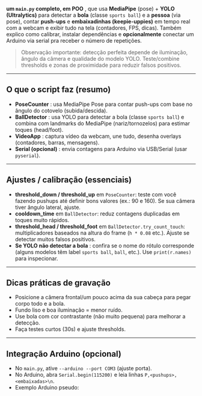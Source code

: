   **um `main.py` completo, em POO** , que usa **MediaPipe** (pose) + **YOLO (Ultralytics)** para detectar a **bola** (classe `sports ball`) e a **pessoa** (via pose), contar **push-ups** e **embaixadinhas (keepie-uppies)** em tempo real com a webcam e exibir tudo na tela (contadores, FPS, dicas). Também explico como calibrar, instalar dependências e **opcionalmente** conectar um Arduino via serial pra receber o número de repetições.

> Observação importante: detecção perfeita depende de iluminação, ângulo da câmera e qualidade do modelo YOLO. Teste/combine thresholds e zonas de proximidade para reduzir falsos positivos.

---

## O que o script faz (resumo)

* **PoseCounter** : usa MediaPipe Pose para contar push-ups com base no ângulo do cotovelo (subida/descida).
* **BallDetector** : usa YOLO para detectar a bola (classe `sports ball`) e combina com landmarks do MediaPipe (nariz/tornozelos) para estimar toques (head/foot).
* **VideoApp** : captura vídeo da webcam, une tudo, desenha overlays (contadores, barras, mensagens).
* **Serial (opcional)** : envia contagens para Arduino via USB/Serial (usar `pyserial`).

---

## Ajustes / calibração (essenciais)

* **threshold_down / threshold_up** em `PoseCounter`: teste com você fazendo pushups até definir bons valores (ex.: 90 e 160). Se sua câmera tiver ângulo lateral, ajuste.
* **cooldown_time** em `BallDetector`: reduz contagens duplicadas em toques muito rápidos.
* **threshold_head / threshold_foot** em `BallDetector.try_count_touch`: multiplicadores baseados na altura do frame (`h * 0.08` etc.). Ajuste se detectar muitos falsos positivos.
* **Se YOLO não detectar a bola** : confira se o nome do rótulo corresponde (alguns modelos têm label `sports ball`, `ball`, etc.). Use `print(r.names)` para inspecionar.

---

## Dicas práticas de gravação

* Posicione a câmera frontal/um pouco acima da sua cabeça para pegar corpo todo e a bola.
* Fundo liso e boa iluminação = menor ruído.
* Use bola com cor contrastante (não muito pequena) para melhorar a detecção.
* Faça testes curtos (30s) e ajuste thresholds.

---

## Integração Arduino (opcional)

* No `main.py`, ative `--arduino --port COM3` (ajuste porta).
* No Arduino, abra `Serial.begin(115200)` e leia linhas `P,<pushups>,<embaixadas>\n`.
* Exemplo Arduino pseudo:

<pre class="overflow-visible!" data-start="14998" data-end="15220"><div class="contain-inline-size rounded-2xl relative bg-token-sidebar-surface-primary"></div></pre>

